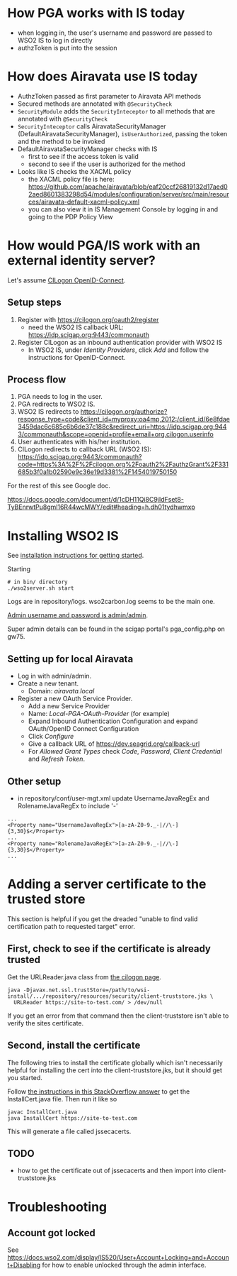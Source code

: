 
# How PGA works with IS today

* when logging in, the user's username and password are passed to 
  WSO2 IS to log in directly
* authzToken is put into the session

# How does Airavata use IS today

* AuthzToken passed as first parameter to Airavata API methods
* Secured methods are annotated with `@SecurityCheck`
* `SecurityModule` adds the `SecurityInteceptor` to all methods that are annotated with `@SecurityCheck`
* `SecurityInteceptor` calls AiravataSecurityManager (DefaultAiravataSecurityManager), `isUserAuthorized`, passing the token and the method to be invoked
* DefaultAiravataSecurityManager checks with IS
    * first to see if the access token is valid
    * second to see if the user is authorized for the method
* Looks like IS checks the XACML policy
    * the XACML policy file is here: https://github.com/apache/airavata/blob/eaf20ccf26819132d17aed02aed8601383298d54/modules/configuration/server/src/main/resources/airavata-default-xacml-policy.xml
    * you can also view it in IS Management Console by logging in and going to the PDP Policy View

# How would PGA/IS work with an external identity server?

Let's assume [CILogon OpenID-Connect](http://www.cilogon.org/oidc).

## Setup steps

1. Register with https://cilogon.org/oauth2/register
    * need the WSO2 IS callback URL: https://idp.scigap.org:9443/commonauth
2. Register CILogon as an inbound authentication provider with WSO2 IS
    * In WSO2 IS, under *Identity Providers*, click *Add* and follow the instructions for OpenID-Connect.

## Process flow

1. PGA needs to log in the user.
2. PGA redirects to WSO2 IS.
3. WSO2 IS redirects to 
https://cilogon.org/authorize?response_type=code&client_id=myproxy:oa4mp,2012:/client_id/6e8fdae3459dac6c685c6b6de37c188c&redirect_uri=https://idp.scigap.org:9443/commonauth&scope=openid+profile+email+org.cilogon.userinfo
4. User authenticates with his/her institution.
5. CILogon redirects to callback URL (WSO2 IS): 
https://idp.scigap.org:9443/commonauth?code=https%3A%2F%2Fcilogon.org%2Foauth2%2FauthzGrant%2F331685b3f0a1b02590e9c36e19d3381%2F1454019750150

For the rest of this see Google doc.

https://docs.google.com/document/d/1cDH11Qi8C9jIdFset8-TyBEnrwtPu8gml16R44wcMWY/edit#heading=h.dh01tydhwmxp




# Installing WSO2 IS

See [installation instructions for getting started](http://airavata.readthedocs.io/en/latest/Own-WSO2-IS-Configuration/).

Starting

    # in bin/ directory
    ./wso2server.sh start

Logs are in repository/logs. wso2carbon.log seems to be the main one.

[Admin username and password is admin/admin](https://docs.wso2.com/display/IS520/Running+the+Product).

Super admin details can be found in the scigap portal's pga_config.php on gw75.

## Setting up for local Airavata

* Log in with admin/admin.
* Create a new tenant.
    * Domain: *airavata.local*
* Register a new OAuth Service Provider.
    * Add a new Service Provider
    * Name: *Local-PGA-OAuth-Provider* (for example)
    * Expand Inbound Authentication Configuration and expand OAuth/OpenID Connect Configuration
    * Click *Configure*
    * Give a callback URL of https://dev.seagrid.org/callback-url
    * For *Allowed Grant Types* check *Code*, *Password*, *Client Credential* and *Refresh Token*.

## Other setup
* in repository/conf/user-mgt.xml update UsernameJavaRegEx and RolenameJavaRegEx to include '-'
```
...
<Property name="UsernameJavaRegEx">[a-zA-Z0-9._-|//\-]{3,30}$</Property>
...
<Property name="RolenameJavaRegEx">[a-zA-Z0-9._-|//\-]{3,30}$</Property>
...
```

# Adding a server certificate to the trusted store

This section is helpful if you get the dreaded "unable to find valid
certification path to requested target" error.

## First, check to see if the certificate is already trusted

Get the URLReader.java class from [the cilogon page](http://www.cilogon.org/cert-howto#TOC-Verifying-an-HTTPS-Certificate-with-Java).

    java -Djavax.net.ssl.trustStore=/path/to/wsi-install/.../repository/resources/security/client-truststore.jks \ 
      URLReader https://site-to-test.com/ > /dev/null

If you get an error from that command then the client-truststore isn't able to verify the sites certificate.

## Second, install the certificate

The following tries to install the certificate globally which isn't necessarily
helpful for installing the cert into the client-truststore.jks, but it should
get you started.

Follow [the instructions in this StackOverflow answer](http://stackoverflow.com/a/36874647)
to get the InstallCert.java file.  Then run it like so

    javac InstallCert.java
    java InstallCert https://site-to-test.com

This will generate a file called jssecacerts.

## TODO

* how to get the certificate out of jssecacerts and then import into client-truststore.jks

# Troubleshooting

## Account got locked

See https://docs.wso2.com/display/IS520/User+Account+Locking+and+Account+Disabling for how to enable unlocked through the admin interface.